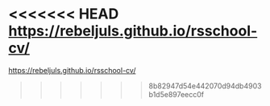<<<<<<< HEAD
https://rebeljuls.github.io/rsschool-cv/
=======
https://rebeljuls.github.io/rsschool-cv/
>>>>>>> 8b82947d54e442070d94db4903b1d5e897eecc0f
